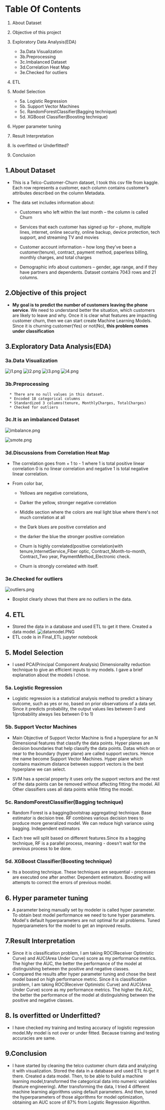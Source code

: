 # Table Of Contents
1. About Dataset
2. Objective of this project
3. Exploratory Data Analysis(EDA)

      * 3a.Data Visualization
      * 3b.Preprocessing
      * 3c.Imbalanced Dataset
      * 3d.Correlation Heat Map
      * 3e.Checked for outliers
4. ETL
5. Model Selection
      * 5a. Logistic Regression
      * 5b. Support Vector Machines
      * 5c. RandomForestClassifier(Bagging technique)
      * 5d. XGBoost Classifier(Boosting technique)
6. Hyper parameter tuning
7. Result Interpretation
8. Is overfitted or Underfitted?
9. Conclusion


## 1.About Dataset
* This is a Telco-Customer-Churn dataset, I took this csv file from kaggle. Each row represents a customer, each column contains customer’s attributes described on the column Metadata.

* The data set includes information about:

    * Customers who left within the last month – the column is called Churn

    * Services that each customer has signed up for – phone, multiple lines, internet, online security, online backup, device protection, tech support, and streaming TV and movies

    * Customer account information – how long they’ve been a customer(tenure), contract, payment method, paperless billing, monthly charges, and total charges

    * Demographic info about customers – gender, age range, and if they have partners and dependents. Dataset contains 7043 rows and 21 columns.

## 2.Objective of this project

* **My goal is to predict the number of customers leaving the phone service**. We need to understand better the situation, which customers are likely to leave and why. Once it is clear what features are impacting customer churn, then we can start create Machine Learning Models. Since it is churning customer(Yes) or not(No), **this problem comes under classification**

## 3.Exploratory Data Analysis(EDA)
### 3a.Data Visualization
![i1.png](i1.png) ![i2.png](i2.png)  ![i3.png](i3.png) ![i4.png](i4.png)  

### 3b.Preprocessing
      * There are no null values in this dataset.
      * Encoded 18 categorical columns
      * Standardized 3 columns(tenure, MonthlyCharges, TotalCharges)
      * Checked for outliers

### 3c.It is an imbalanced Dataset
![imbalance.png](imbalance.png)

![smote.png](smote.png)

### 3d.Discussions from Correlation Heat Map
* The correlation goes from + 1 to - 1 where 1 is total positive linear correlation 0 is no linear correlation and negative 1 is total negative linear correlation.

* From color bar,

   * Yellows are negative correlations,

   * Darker the yellow, stronger negative correlation

   * Middle section where the colors are real light blue where there's not much correlation at all

   * the Dark blues are positive correlation and

   * the darker the blue the stronger positive correlation

   * Churn is highly correlated(positive correlation)with tenure,InternetService_Fiber optic, Contract_Month-to-month, Contract_Two year, PaymentMethod_Electronic check.

   * Churn is strongly correlated with itself.

### 3e.Checked for outliers
![outliers.png](outliers.png)
* Boxplot clearly shows that there are no outliers in the data.
## 4. ETL
   * Stored the data in a database and used ETL to get it there. Created a data model. 
    ![datamodel.PNG](datamodel.PNG)
   * ETL code is in Final_ETL jupyter notebook

## 5. Model Selection
   * I used PCA(Principal Component Analysis) Dimensionality reduction technique to give an efficient inputs to my models. I gave a brief explanation about the models I chose.
### 5a. Logistic Regression
   * Logistic regression is a statistical analysis method to predict a binary outcome, such as yes or no, based on prior observations of a data set.
Since it predicts probability, the output values lies between 0 and 1(probability always lies between 0 to 1)
          
### 5b. Support Vector Machines
   * Main Objective of Support Vector Machine is find a hyperplane for an N Dimensional features that classify the data points. Hyper planes are decision boundaries that help classify the data points. Datas which on or near to the boundary (hyper plane) are called support vectors. Hence the name become Support Vector Machines. Hyper plane which contains maximum distance between support vectors is the best hyperplane we can select.

   * SVM has a special property it uses only the support vectors and the rest of the data points can be removed without affecting fitting the model. All Other classifiers uses all data points while fitting the model.
     
### 5c. RandomForestClassifier(Bagging technique)
   * Random Forest is a bagging(bootstrap aggregating) technique. Base estimator is decision tree. RF combines various decision trees to produce more generalized model. We can reduce high variance using bagging. Independent estimators

   * Each tree will split based on different features.Since its a bagging technique, RF is a parallel process, meaning - doesn't wait for the previous process to be done.
     
### 5d. XGBoost Classifier(Boosting technique)
   * Its a boosting technique. These techniques are sequential - processes are executed one after another. Dependent estimators.
Boosting will attempts to correct the errors of previous model.

## 6. Hyper parameter tuning
   * A parameter being manually set by modeler is called hyper parameter. To obtain best model performance we need to tune hyper parameters.
Model's default hyperparameters are not optimal for all problems. Tuned hyperparameters for the model to get an improved results. 

## 7.Result Interpretation
   * Since it is classification problem, I am taking ROC(Receiver Optimistic Curve) and AUC(Area Under Curve) score as my performance metrics. The higher the AUC, the better the performance of the model at distinguishing between the positive and negative classes.
   * Compared the results after hyper parameter tuning and chose the best model based on high performance metric. Since it is classification problem, I am taking ROC(Receiver Optimistic Curve) and AUC(Area Under Curve) score as my performance metrics. The higher the AUC, the better the performance of the model at distinguishing between the positive and negative classes.
   
## 8. Is overfitted or Underfitted?
   * I have checked my training and testing accuracy of logistic regression model.My model is not over or under fitted. Because training and testing accuracies are same.


## 9.Conclusion
   * I have started by cleaning the telco customer churn data and analyzing it with visualization. Stored the data in a database and used ETL to get it there. Created a data model. Then, to be able to build a machine learning model,transformed the categorical data into numeric variables (feature engineering). After transforming the data, I tried 4 different machine learning algorithms using default parameters. And then, tuned the hyperparameters of those algorithms for model optimization, obtaining an AUC score of 87% from Logistic Regression Algorithm.
